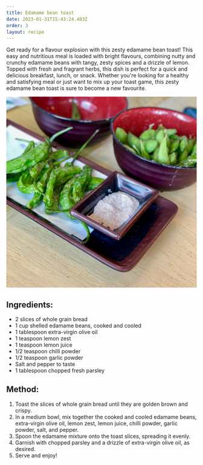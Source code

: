 ```yaml
---
title: Edamame bean toast
date: 2023-01-31T15:43:24.483Z
order: 3
layout: recipe
---
```

Get ready for a flavour explosion with this zesty edamame bean toast! This easy and nutritious meal is loaded with bright flavours, combining nutty and crunchy edamame beans with tangy, zesty spices and a drizzle of lemon. Topped with fresh and fragrant herbs, this dish is perfect for a quick and delicious breakfast, lunch, or snack. Whether you're looking for a healthy and satisfying meal or just want to mix up your toast game, this zesty edamame bean toast is sure to become a new favourite. 

![edamame beans](../uploads/curtis-thornton-xxpta8rjjwy-unsplash.jpg "Photo by Curtis Thornton ")

## Ingredients:

* 2 slices of whole grain bread
* 1 cup shelled edamame beans, cooked and cooled
* 1 tablespoon extra-virgin olive oil
* 1 teaspoon lemon zest
* 1 teaspoon lemon juice
* 1/2 teaspoon chilli powder
* 1/2 teaspoon garlic powder
* Salt and pepper to taste
* 1 tablespoon chopped fresh parsley

## M﻿ethod:

1. Toast the slices of whole grain bread until they are golden brown and crispy.
2. In a medium bowl, mix together the cooked and cooled edamame beans, extra-virgin olive oil, lemon zest, lemon juice, chilli powder, garlic powder, salt, and pepper.
3. Spoon the edamame mixture onto the toast slices, spreading it evenly.
4. Garnish with chopped parsley and a drizzle of extra-virgin olive oil, as desired.
5. Serve and enjoy!